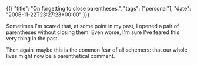 {{{
  "title": "On forgetting to close parentheses.",
  "tags": ["personal"],
  "date": "2006-11-22T23:27:23+00:00"
}}}

  Sometimes I'm scared that, at some point in my past, I opened a pair of parentheses without closing them.  Even worse, I'm sure I've feared this very thing in the past.

Then again, maybe this is the common fear of all schemers: that our whole lives might now be a parenthetical comment.


